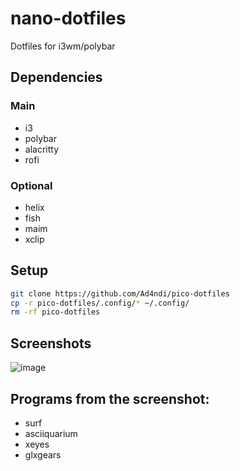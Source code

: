 # nano-dotfiles
Dotfiles for i3wm/polybar

## Dependencies
### Main
- i3
- polybar
- alacritty
- rofi

### Optional
- helix
- fish
- maim
- xclip

## Setup
```bash
git clone https://github.com/Ad4ndi/pico-dotfiles
cp -r pico-dotfiles/.config/* ~/.config/
rm -rf pico-dotfiles
```

## Screenshots

![image](https://github.com/user-attachments/assets/d5d29b79-fe63-418c-840c-a0bf170da684)

## Programs from the screenshot:
- surf
- asciiquarium
- xeyes
- glxgears
